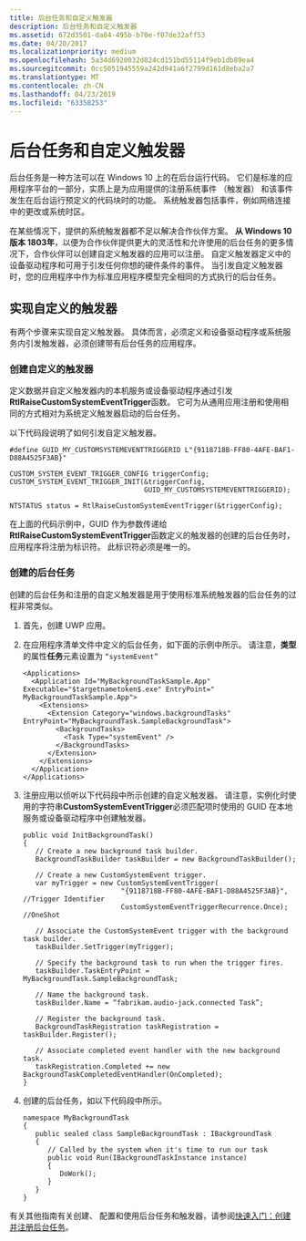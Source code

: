 ```yaml
---
title: 后台任务和自定义触发器
description: 后台任务和自定义触发器
ms.assetid: 672d3501-da84-495b-b70e-f07de32aff53
ms.date: 04/20/2017
ms.localizationpriority: medium
ms.openlocfilehash: 5a34d6920032d824cd151bd55114f9eb1db89ea4
ms.sourcegitcommit: 0cc5051945559a242d941a6f2799d161d8eba2a7
ms.translationtype: MT
ms.contentlocale: zh-CN
ms.lasthandoff: 04/23/2019
ms.locfileid: "63358253"
---
```

# <a name="background-tasks-and-custom-triggers"></a>后台任务和自定义触发器


后台任务是一种方法可以在 Windows 10 上的在后台运行代码。 它们是标准的应用程序平台的一部分，实质上是为应用提供的注册系统事件 （触发器） 和该事件发生在后台运行预定义的代码块时的功能。 系统触发器包括事件，例如网络连接中的更改或系统时区。

在某些情况下，提供的系统触发器都不足以解决合作伙伴方案。 **从 Windows 10 版本 1803年**，以便为合作伙伴提供更大的灵活性和允许使用的后台任务的更多情况下，合作伙伴可以创建自定义触发器的应用可以注册。 自定义触发器定义中的设备驱动程序和可用于引发任何你想的硬件条件的事件。 当引发自定义触发器时，您的应用程序中作为标准应用程序模型完全相同的方式执行的后台任务。

## <a name="span-idimplementingacustomtriggerspanspan-idimplementingacustomtriggerspanspan-idimplementingacustomtriggerspanimplementing-a-custom-trigger"></a><span id="Implementing_a_custom_trigger"></span><span id="implementing_a_custom_trigger"></span><span id="IMPLEMENTING_A_CUSTOM_TRIGGER"></span>实现自定义的触发器


有两个步骤来实现自定义触发器。 具体而言，必须定义和设备驱动程序或系统服务内引发触发器，必须创建带有后台任务的应用程序。

### <a name="span-idcreatingthecustomtriggerspanspan-idcreatingthecustomtriggerspanspan-idcreatingthecustomtriggerspancreating-the-custom-trigger"></a><span id="Creating_the_custom_trigger"></span><span id="creating_the_custom_trigger"></span><span id="CREATING_THE_CUSTOM_TRIGGER"></span>创建自定义的触发器

定义数据并自定义触发器内的本机服务或设备驱动程序通过引发**RtlRaiseCustomSystemEventTrigger**函数。 它可为从通用应用注册和使用相同的方式相对为系统定义触发器启动的后台任务。

以下代码段说明了如何引发自定义触发器。

``` syntax
#define GUID_MY_CUSTOMSYSTEMEVENTTRIGGERID L"{9118718B-FF80-4AFE-BAF1-D88A4525F3AB}"

CUSTOM_SYSTEM_EVENT_TRIGGER_CONFIG triggerConfig;
CUSTOM_SYSTEM_EVENT_TRIGGER_INIT(&triggerConfig,
                                 GUID_MY_CUSTOMSYSTEMEVENTTRIGGERID);

NTSTATUS status = RtlRaiseCustomSystemEventTrigger(&triggerConfig);
```

在上面的代码示例中，GUID 作为参数传递给**RtlRaiseCustomSystemEventTrigger**函数定义的触发器的创建的后台任务时，应用程序将注册为标识符。 此标识符必须是唯一的。

### <a name="span-idcreatingabackgroundtaskspanspan-idcreatingabackgroundtaskspanspan-idcreatingabackgroundtaskspancreating-a-background-task"></a><span id="Creating_a_background_task"></span><span id="creating_a_background_task"></span><span id="CREATING_A_BACKGROUND_TASK"></span>创建的后台任务

创建的后台任务和注册的自定义触发器是用于使用标准系统触发器的后台任务的过程非常类似。

1.  首先，创建 UWP 应用。

2.  在应用程序清单文件中定义的后台任务，如下面的示例中所示。 请注意，**类型**的属性**任务**元素设置为 `“systemEvent”`

    ``` syntax
    <Applications>
      <Application Id="MyBackgroundTaskSample.App" Executable="$targetnametoken$.exe" EntryPoint=" MyBackgroundTaskSample.App">
        <Extensions>
          <Extension Category="windows.backgroundTasks" EntryPoint="MyBackgroundTask.SampleBackgroundTask">
            <BackgroundTasks>
              <Task Type="systemEvent" />
            </BackgroundTasks>
          </Extension>
        </Extensions>
      </Application>
    </Applications>
    ```

3.  注册应用以侦听以下代码段中所示创建的自定义触发器。 请注意，实例化时使用的字符串**CustomSystemEventTrigger**必须匹配项时使用的 GUID 在本地服务或设备驱动程序中创建触发器。

    ``` syntax
    public void InitBackgroundTask()
    {
       // Create a new background task builder.
       BackgroundTaskBuilder taskBuilder = new BackgroundTaskBuilder();

       // Create a new CustomSystemEvent trigger.
       var myTrigger = new CustomSystemEventTrigger(
                            "{9118718B-FF80-4AFE-BAF1-D88A4525F3AB}", //Trigger Identifier
                            CustomSystemEventTriggerRecurrence.Once); //OneShot 

       // Associate the CustomSystemEvent trigger with the background task builder.
       taskBuilder.SetTrigger(myTrigger);

       // Specify the background task to run when the trigger fires.
       taskBuilder.TaskEntryPoint = MyBackgroundTask.SampleBackgroundTask;

       // Name the background task.
       taskBuilder.Name = “fabrikam.audio-jack.connected Task”;

       // Register the background task.
       BackgroundTaskRegistration taskRegistration = taskBuilder.Register();

       // Associate completed event handler with the new background task.
       taskRegistration.Completed += new BackgroundTaskCompletedEventHandler(OnCompleted); 
    }
    ```

4.  创建的后台任务，如以下代码段中所示。

    ``` syntax
    namespace MyBackgroundTask
    {
       public sealed class SampleBackgroundTask : IBackgroundTask
       {
          // Called by the system when it's time to run our task
          public void Run(IBackgroundTaskInstance instance)
          {
             DoWork();
          }
       }
    }
    ```

有关其他指南有关创建、 配置和使用后台任务和触发器，请参阅[快速入门：创建并注册后台任务](https://msdn.microsoft.com/library/windows/apps/hh977055.aspx)。

 

 





